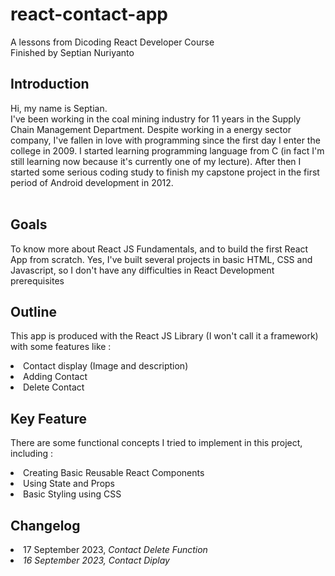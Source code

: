 # react-contact-app

A lessons from Dicoding React Developer Course<br>
Finished by Septian Nuriyanto

## Introduction

Hi, my name is Septian.<br>
I've been working in the coal mining industry for 11 years in the Supply Chain Management Department. Despite working in a energy sector company, I've fallen in love with programming since the first day I enter the college in 2009. I started learning programming language from C (in fact I'm still learning now because it's currently one of my lecture). After then I started some serious coding study to finish my capstone project in the first period of Android development in 2012.<br><br>

## Goals
To know more about React JS Fundamentals, and to build the first React App from scratch. Yes, I've built several projects in basic HTML, CSS and Javascript, so I don't have any difficulties in React Development prerequisites


## Outline
This app is produced with the React JS Library (I won't call it a framework) with some features like :

<li> Contact display (Image and description)
<li> Adding Contact
<li> Delete Contact

## Key Feature
There are some functional concepts I tried to implement in this project, including :
<li> Creating Basic Reusable React Components
<li> Using State and Props
<li> Basic Styling using CSS



## Changelog

<li> 17 September 2023, <i> Contact Delete Function
<li> 16 September 2023, <i> Contact Diplay



